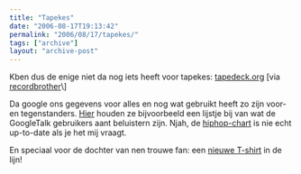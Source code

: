 ```yaml
---
title: "Tapekes"
date: "2006-08-17T19:13:42"
permalink: "2006/08/17/tapekes/"
tags: ["archive"]
layout: "archive-post"
---
```

Kben dus de enige niet da nog iets heeft voor tapekes: [tapedeck.org](http://www.tapedeck.org/ "http://www.tapedeck.org/") \[via [recordbrother](http://recordbrother.typepad.com/imagesilike/2006/08/dog_days_dog_ye.html "http://recordbrother.typepad.com/imagesilike/2006/08/dog_days_dog_ye.html")\]

Da google ons gegevens voor alles en nog wat gebruikt heeft zo zijn voor- en tegenstanders. [Hier](http://www.google.com/trends/music "http://www.google.com/trends/music") houden ze bijvoorbeeld een lijstje bij van wat de GoogleTalk gebruikers aant beluistern zijn. Njah, de [hiphop-chart](http://www.google.com/trends/music?genre=Hip-Hop "http://www.google.com/trends/music?genre=Hip-Hop") is nie echt up-to-date als je het mij vraagt.

En speciaal voor de dochter van nen trouwe fan: een [nieuwe T-shirt](/images/blog/2006/08/Tzipke.jpg "/images/blog/2006/08/Tzipke.jpg") in de lijn!
